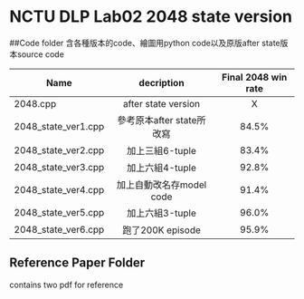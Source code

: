 # NCTU DLP Lab02 2048 state version

##Code folder
含各種版本的code、繪圖用python code以及原版after state版本source code

| Name                          | decription                  | Final 2048 win rate |
| ------------------------------|:---------------------------:|:-------------------:|
| 2048.cpp                      | after state version         | X                   |
| 2048_state_ver1.cpp           | 參考原本after state所改寫   | 84.5%               |
| 2048_state_ver2.cpp           | 加上三組6-tuple             | 83.4%               |
| 2048_state_ver3.cpp           | 加上六組4-tuple             | 92.8%               |
| 2048_state_ver4.cpp           | 加上自動改名存model code    | 91.4%               |
| 2048_state_ver5.cpp           | 加上六組3-tuple             | 96.0%               |
| 2048_state_ver6.cpp           | 跑了200K episode            | 95.9%               |

## Reference Paper Folder

contains two pdf for reference

